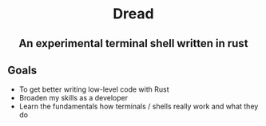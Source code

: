 <h1 align="center"> Dread </h1>
<h2 align="center"> An experimental terminal shell written in rust </h2>

## Goals
- To get better writing low-level code with Rust
- Broaden my skills as a developer
- Learn the fundamentals how terminals / shells really work and what they do
